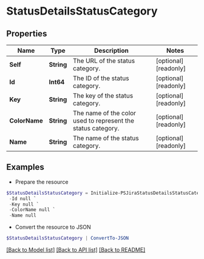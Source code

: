 # StatusDetailsStatusCategory
## Properties

Name | Type | Description | Notes
------------ | ------------- | ------------- | -------------
**Self** | **String** | The URL of the status category. | [optional] [readonly] 
**Id** | **Int64** | The ID of the status category. | [optional] [readonly] 
**Key** | **String** | The key of the status category. | [optional] [readonly] 
**ColorName** | **String** | The name of the color used to represent the status category. | [optional] [readonly] 
**Name** | **String** | The name of the status category. | [optional] [readonly] 

## Examples

- Prepare the resource
```powershell
$StatusDetailsStatusCategory = Initialize-PSJiraStatusDetailsStatusCategory  -Self null `
 -Id null `
 -Key null `
 -ColorName null `
 -Name null
```

- Convert the resource to JSON
```powershell
$StatusDetailsStatusCategory | ConvertTo-JSON
```

[[Back to Model list]](../README.md#documentation-for-models) [[Back to API list]](../README.md#documentation-for-api-endpoints) [[Back to README]](../README.md)

